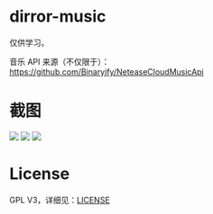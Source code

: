 # dirror-music

仅供学习。

音乐 API 来源（不仅限于）：https://github.com/Binaryify/NeteaseCloudMusicApi

# 截图

![](https://github.com/Moriafly/dirror-music/blob/master/picture/S00923-16541952.png)
![](https://github.com/Moriafly/dirror-music/blob/master/picture/S00923-16550562.png)
![](https://www.baidu.com/img/flexible/logo/pc/result@2.png)

# License
GPL V3，详细见：[LICENSE](https://github.com/Moriafly/dirror-music/blob/master/LICENSE)
